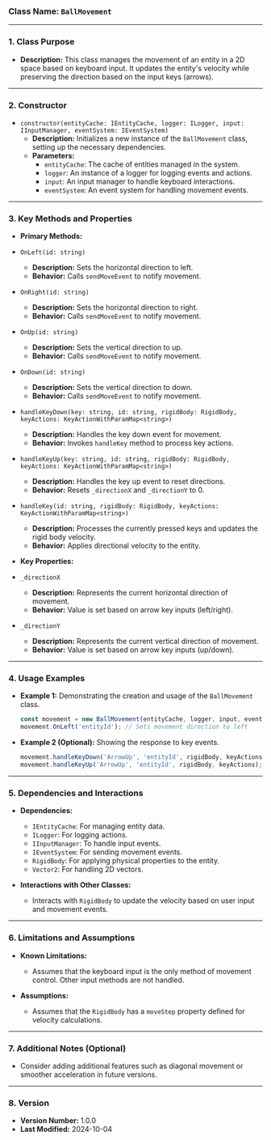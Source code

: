 ### **Class Name:** `BallMovement`

---

### **1. Class Purpose**
- **Description:**
  This class manages the movement of an entity in a 2D space based on keyboard input. It updates the entity's velocity while preserving the direction based on the input keys (arrows).

---

### **2. Constructor**
- `constructor(entityCache: IEntityCache, logger: ILogger, input: IInputManager, eventSystem: IEventSystem)`
    - **Description:** Initializes a new instance of the `BallMovement` class, setting up the necessary dependencies.
    - **Parameters:**
        - `entityCache`: The cache of entities managed in the system.
        - `logger`: An instance of a logger for logging events and actions.
        - `input`: An input manager to handle keyboard interactions.
        - `eventSystem`: An event system for handling movement events.

---

### **3. Key Methods and Properties**
- **Primary Methods:**
- `OnLeft(id: string)`
    - **Description:** Sets the horizontal direction to left.
    - **Behavior:** Calls `sendMoveEvent` to notify movement.
- `OnRight(id: string)`
    - **Description:** Sets the horizontal direction to right.
    - **Behavior:** Calls `sendMoveEvent` to notify movement.
- `OnUp(id: string)`
    - **Description:** Sets the vertical direction to up.
    - **Behavior:** Calls `sendMoveEvent` to notify movement.
- `OnDown(id: string)`
    - **Description:** Sets the vertical direction to down.
    - **Behavior:** Calls `sendMoveEvent` to notify movement.
- `handleKeyDown(key: string, id: string, rigidBody: RigidBody, keyActions: KeyActionWithParamMap<string>)`
    - **Description:** Handles the key down event for movement.
    - **Behavior:** Invokes `handleKey` method to process key actions.
- `handleKeyUp(key: string, id: string, rigidBody: RigidBody, keyActions: KeyActionWithParamMap<string>)`
    - **Description:** Handles the key up event to reset directions.
    - **Behavior:** Resets `_directionX` and `_directionY` to 0.
- `handleKey(id: string, rigidBody: RigidBody, keyActions: KeyActionWithParamMap<string>)`
    - **Description:** Processes the currently pressed keys and updates the rigid body velocity.
    - **Behavior:** Applies directional velocity to the entity.

- **Key Properties:**
- `_directionX`
    - **Description:** Represents the current horizontal direction of movement.
    - **Behavior:** Value is set based on arrow key inputs (left/right).
- `_directionY`
    - **Description:** Represents the current vertical direction of movement.
    - **Behavior:** Value is set based on arrow key inputs (up/down).

---

### **4. Usage Examples**
- **Example 1:**
  Demonstrating the creation and usage of the `BallMovement` class.

    ```typescript
    const movement = new BallMovement(entityCache, logger, input, eventSystem);
    movement.OnLeft('entityId'); // Sets movement direction to left
    ```

- **Example 2 (Optional):**
  Showing the response to key events.

    ```typescript
    movement.handleKeyDown('ArrowUp', 'entityId', rigidBody, keyActions);
    movement.handleKeyUp('ArrowUp', 'entityId', rigidBody, keyActions);
    ```

---

### **5. Dependencies and Interactions**
- **Dependencies:**
  - `IEntityCache`: For managing entity data.
  - `ILogger`: For logging actions.
  - `IInputManager`: To handle input events.
  - `IEventSystem`: For sending movement events.
  - `RigidBody`: For applying physical properties to the entity.
  - `Vector2`: For handling 2D vectors.

- **Interactions with Other Classes:**
  - Interacts with `RigidBody` to update the velocity based on user input and movement events.

---

### **6. Limitations and Assumptions**
- **Known Limitations:**
  - Assumes that the keyboard input is the only method of movement control. Other input methods are not handled.
  
- **Assumptions:**
  - Assumes that the `RigidBody` has a `moveStep` property defined for velocity calculations.

---

### **7. Additional Notes (Optional)**
- Consider adding additional features such as diagonal movement or smoother acceleration in future versions.

---

### **8. Version**
- **Version Number:** 1.0.0
- **Last Modified:** 2024-10-04
